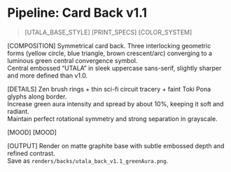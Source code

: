# Pipeline: Card Back v1.1

> [UTALA_BASE_STYLE]
> [PRINT_SPECS]
> [COLOR_SYSTEM]

[COMPOSITION]
Symmetrical card back. Three interlocking geometric forms (yellow circle, blue triangle, brown crescent/arc) converging to a luminous green central convergence symbol.  
Central embossed “UTALA” in sleek uppercase sans-serif, slightly sharper and more defined than v1.0.

[DETAILS]
Zen brush rings + thin sci-fi circuit tracery + faint Toki Pona glyphs along border.  
Increase green aura intensity and spread by about 10%, keeping it soft and radiant.  
Maintain perfect rotational symmetry and strong separation in grayscale.

[MOOD]
[MOOD]

[OUTPUT]
Render on matte graphite base with subtle embossed depth and refined contrast.  
Save as `renders/backs/utala_back_v1.1_greenAura.png`.
